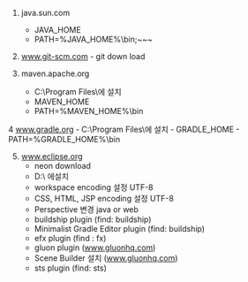 1. java.sun.com
      - JAVA_HOME
      - PATH=%JAVA_HOME%\bin;~~~

2. www.git-scm.com
       - git down load

3. maven.apache.org
      - C:\Program Files\에 설치
      - MAVEN_HOME
      - PATH=%MAVEN_HOME%\bin

4 www.gradle.org
      - C:\Program Files\에 설치
      - GRADLE_HOME
      - PATH=%GRADLE_HOME%\bin

5. www.eclipse.org
      - neon download
      - D:\ 에설치
      - workspace encoding 설정 UTF-8
      - CSS, HTML, JSP encoding 설정 UTF-8
      - Perspective 변경 java or web
      - buildship plugin (find: buildship)
      - Minimalist Gradle Editor plugin (find: buildship)
      - efx plugin (find : fx)
      - gluon plugin (www.gluonhq.com) 
      - Scene Builder 설치 (www.gluonhq.com) 
      - sts plugin (find: sts)